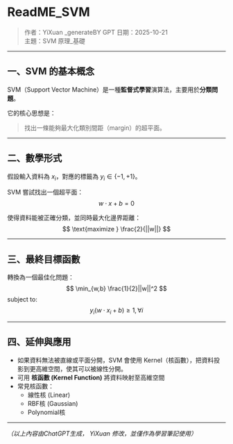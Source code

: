 # ReadME_SVM

> 作者：YiXuan _generateBY GPT 
> 日期：2025-10-21  
> 主題：SVM 原理_基礎 

---

## 一、SVM 的基本概念

SVM（Support Vector Machine）是一種**監督式學習**演算法，主要用於**分類問題**。

它的核心思想是：
> 找出一條能夠最大化類別間距（margin）的超平面。


---

## 二、數學形式

假設輸入資料為 $x_i$，對應的標籤為 $y_i \in \{-1, +1\}$。

SVM 嘗試找出一個超平面：
$$
w \cdot x + b = 0
$$

使得資料能被正確分類，並同時最大化邊界距離：
$$
\text{maximize } \frac{2}{||w||}
$$

---

## 三、最終目標函數

轉換為一個最佳化問題：
$$
\min_{w,b} \frac{1}{2}||w||^2
$$
subject to:
$$
y_i(w \cdot x_i + b) \geq 1, \forall i
$$

---

## 四、延伸與應用
- 如果資料無法被直線或平面分開，SVM 會使用 Kernel（核函數），把資料投影到更高維空間，使其可以被線性分開。
- 可用 **核函數 (Kernel Function)** 將資料映射至高維空間
- 常見核函數：
  - 線性核 (Linear)
  - RBF核 (Gaussian)
  - Polynomial核

---

_（以上內容由ChatGPT生成， YiXuan 修改，並僅作為學習筆記使用）_
